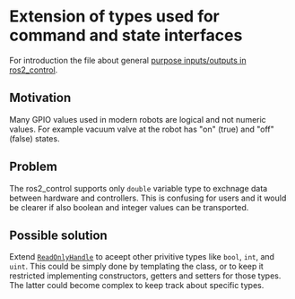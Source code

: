 # Extension of types used for command and state interfaces

For introduction the file about general [purpose inputs/outputs in ros2_control](non_joint_command_interfaces.md).

## Motivation
Many GPIO values used in modern robots are logical and not numeric values.
For example vacuum valve at the robot has "on" (true) and "off" (false) states.

## Problem
The ros2_control supports only `double` variable type to exchnage data between hardware and controllers.
This is confusing for users and it would be clearer if also boolean and integer values can be transported.

## Possible solution
Extend [`ReadOnlyHandle`](https://github.com/ros-controls/ros2_control/blob/93b15787f1d2e16dd41d202cebff5fdbef56e19d/hardware_interface/include/hardware_interface/handle.hpp#L31) to aceept other privitive types like `bool`, `int`, and `uint`.
This could be simply done by templating the class, or to keep it restricted implementing constructors, getters and setters for those types.
The latter could become complex to keep track about specific types.

